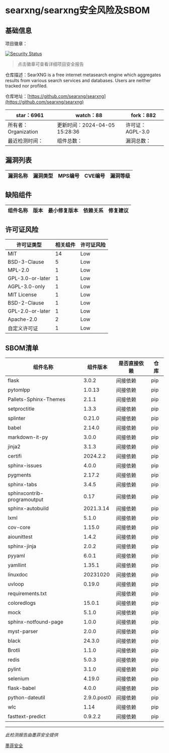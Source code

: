 # searxng/searxng安全风险及SBOM

## 基础信息

项目徽章：

[![Security Status](https://www.murphysec.com/platform3/v31/badge/1776319115696762880.svg)](https://www.murphysec.com/console/report/1700574725976932352/1776319115696762880)

> 点击徽章可查看详细项目安全报告

仓库描述：SearXNG is a free internet metasearch engine which aggregates results from various search services and databases. Users are neither tracked nor profiled.

仓库地址：[https://github.com/searxng/searxng](https://github.com/searxng/searxng)

| star：6961 | watch：88 | fork：882 |
| ----------- | -------------- | ------------ |
| 所有者：Organization | 更新时间：2024-04-05 15:28:36 | 许可证：AGPL-3.0 |
| 最近检测时间： | 组件总数： | 漏洞总数： |




## 漏洞列表

| 漏洞名称 | 漏洞类型 | MPS编号 | CVE编号 | 漏洞等级 |
| ------- | ------ | ------- | ------ | ----- |





## 缺陷组件

| 组件名称 | 版本 | 最小修复版本 | 依赖关系 | 修复建议 |
| -------- | ---- | ------------ | -------- | -------- |





## 许可证风险

| 许可证类型 | 相关组件 | 许可证风险 |
| ---------- | -------- | ---------- |
|MIT|14|Low|
|BSD-3-Clause|5|Low|
|MPL-2.0|1|Low|
|GPL-3.0-or-later|1|Low|
|AGPL-3.0-only|1|Low|
|MIT License|1|Low|
|BSD-2-Clause|1|Low|
|GPL-2.0-or-later|1|Low|
|Apache-2.0|2|Low|
|自定义许可证|1|Low|




## SBOM清单

| 组件名称 | 组件版本 | 是否直接依赖 | 仓库 |
| -------- | -------- | ------------ | ---- |
|flask|3.0.2|间接依赖|pip|
|pytomlpp|1.0.13|间接依赖|pip|
|Pallets-Sphinx-Themes|2.1.1|间接依赖|pip|
|setproctitle|1.3.3|间接依赖|pip|
|splinter|0.21.0|间接依赖|pip|
|babel|2.14.0|间接依赖|pip|
|markdown-it-py|3.0.0|间接依赖|pip|
|jinja2|3.1.3|间接依赖|pip|
|certifi|2024.2.2|间接依赖|pip|
|sphinx-issues|4.0.0|间接依赖|pip|
|pygments|2.17.2|间接依赖|pip|
|sphinx-tabs|3.4.5|间接依赖|pip|
|sphinxcontrib-programoutput|0.17|间接依赖|pip|
|sphinx-autobuild|2021.3.14|间接依赖|pip|
|lxml|5.1.0|间接依赖|pip|
|cov-core|1.15.0|间接依赖|pip|
|aiounittest|1.4.2|间接依赖|pip|
|sphinx-jinja|2.0.2|间接依赖|pip|
|pyyaml|6.0.1|间接依赖|pip|
|yamllint|1.35.1|间接依赖|pip|
|linuxdoc|20231020|间接依赖|pip|
|uvloop|0.19.0|间接依赖|pip|
|requirements.txt||间接依赖|pip|
|coloredlogs|15.0.1|间接依赖|pip|
|mock|5.1.0|间接依赖|pip|
|sphinx-notfound-page|1.0.0|间接依赖|pip|
|myst-parser|2.0.0|间接依赖|pip|
|black|24.3.0|间接依赖|pip|
|Brotli|1.1.0|间接依赖|pip|
|redis|5.0.3|间接依赖|pip|
|pylint|3.1.0|间接依赖|pip|
|selenium|4.19.0|间接依赖|pip|
|flask-babel|4.0.0|间接依赖|pip|
|python-dateutil|2.9.0.post0|间接依赖|pip|
|wlc|1.14|间接依赖|pip|
|fasttext-predict|0.9.2.2|间接依赖|pip|


------

*此检测报告由墨菲安全提供*

[墨菲安全](www.murphysec.com)
